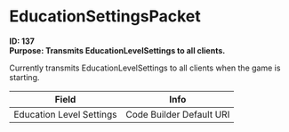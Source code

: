 # EducationSettingsPacket

**ID: 137**  
**Purpose: Transmits EducationLevelSettings to all clients.**  

Currently transmits EducationLevelSettings to all clients when the game is starting.

<table><thead><tr><th>Field</th><th>Info</th></tr></thead><tbody>
<tr><td>Education Level Settings</td><td>Code Builder Default URI</td></tr>
</tbody></table>